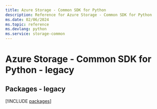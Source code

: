 ```yaml
---
title: Azure Storage - Common SDK for Python
description: Reference for Azure Storage - Common SDK for Python
ms.date: 02/06/2024
ms.topic: reference
ms.devlang: python
ms.service: storage-common
---
```

# Azure Storage - Common SDK for Python - legacy
## Packages - legacy
[!INCLUDE [packages](storage---common-index.md)]
